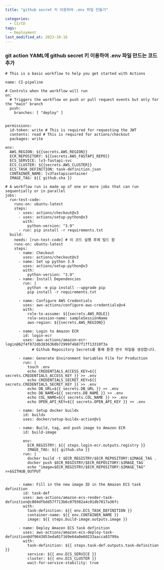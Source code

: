 ```yaml
---
title: "github secret 키 이용하여 .env 파일 만들기"

categories:
  - CI/CD
tags:
  - Deployment
last_modified_at: 2023-10-16
---
```



### git action YAML에 github secret 키 이용하여 .env 파일 만드는 코드 추가

    # This is a basic workflow to help you get started with Actions
    
    name: CI-pipeline
    
    # Controls when the workflow will run
    on:
      # Triggers the workflow on push or pull request events but only for the "main" branch
      push:
        branches: [ "deploy" ]
    
    
    permissions:
      id-token: write # This is required for requesting the JWT
      contents: read # This is required for actions/checkout
      packages: write
    
    env:
      AWS_REGION: ${{secrets.AWS_REGION}}
      ECR_REPOSITORY: ${{secrets.AWS_FASTAPI_REPO}}
      ECS_SERVICE: lv3-fastapi-svc
      ECS_CLUSTER: ${{secrets.AWS_CLUSTER}}
      ECS_TASK_DEFINITION: task-definition.json
      CONTAINER_NAME: lv3fastapicontainer
      IMAGE_TAG: ${{ github.sha }}
    
    # A workflow run is made up of one or more jobs that can run sequentially or in parallel
    jobs:
      run-test-code:
        runs-on: ubuntu-latest
        steps:
          - uses: actions/checkout@v3
          - uses: actions/setup-python@v3
            with:
              python-version: "3.9"
          - run: pip install -r requirements.txt
      build:
        needs: [run-test-code] # 이 코드 실행 후에 빌드 함
        runs-on: ubuntu-latest
        steps:
          - name: Checkout
            uses: actions/checkout@v3
          - name: Set up python 3.9
            uses: actions/setup-python@v3 
            with:
              python-version: "3.9"
          - name: Install Dependencies
            run: |
              python -m pip install --upgrade pip
              pip install -r requirements.txt
    
          - name: Configure AWS Credentials
            uses: aws-actions/configure-aws-credentials@v4
            with:
              role-to-assume: ${{secrets.AWS_ROLE}}
              role-session-name: sampleSessionName
              aws-region: ${{secrets.AWS_REGION}}
    
          - name: Login to Amazon ECR
            id: login-ecr
            uses: aws-actions/amazon-ecr-login@62f4f872db3836360b72999f4b87f1ff13310f3a
                # Github Repository Secrets를 통해 환경 변수 파일을 생성합니다.
            
          - name: Generate Environment Variables File for Production
            run: |
              touch .env
              echo CREDENTIALS_ACCESS_KEY=${{ secrets.CREDENTIALS_ACCESS_KEY }} >> .env
              echo CREDENTIALS_SECRET_KEY=${{ secrets.CREDENTIALS_SECRET_KEY }} >> .env
              echo DB_URL=${{ secrets.DB_URL }} >> .env
              echo DB_NAME=${{ secrets.DB_NAME }} >> .env
              echo COL_NAME=${{ secrets.COL_NAME }} >> .env
              echo OPEN_API_KEY=${{ secrets.OPEN_API_KEY }} >> .env
    
          - name: Setup docker buildx
            id: buildx
            uses: docker/setup-buildx-action@v1
    
          - name: Build, tag, and push image to Amazon ECR
            id: build-image
    
            env:
              ECR_REGISTRY: ${{ steps.login-ecr.outputs.registry }}
              IMAGE_TAG: ${{ github.sha }}
            run: |
              docker build -t $ECR_REGISTRY/$ECR_REPOSITORY:$IMAGE_TAG .
              docker push $ECR_REGISTRY/$ECR_REPOSITORY:$IMAGE_TAG
              echo "image=$ECR_REGISTRY/$ECR_REPOSITORY:$IMAGE_TAG" >>$GITHUB_OUTPUT
          
    
          - name: Fill in the new image ID in the Amazon ECS task definition
            id: task-def
            uses: aws-actions/amazon-ecs-render-task-definition@c804dfbdd57f713b6c079302a4c01db7017a36fc
            with:
              task-definition: ${{ env.ECS_TASK_DEFINITION }}
              container-name: ${{ env.CONTAINER_NAME }}
              image: ${{ steps.build-image.outputs.image }}
          
          - name: Deploy Amazon ECS task definition
            uses: aws-actions/amazon-ecs-deploy-task-definition@df9643053eda01f169e64a0e60233aacca83799a
            with:
              task-definition: ${{ steps.task-def.outputs.task-definition }}
              service: ${{ env.ECS_SERVICE }}
              cluster: ${{ env.ECS_CLUSTER }}
              wait-for-service-stability: true

